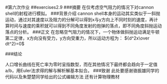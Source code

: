 ﻿#第六次作业
##exercises2.9
###摘要
在仅考虑空气阻力的情况下对cannon shell的射程进行模拟。
###背景介绍
cannon shell本身的运动其实类似于一斜抛运动，通过对其速度以及阻力的分解可以得到x与y方向上不同时刻的速度，再计算时间与速度的乘积就可以得到不同角度发射的炮弹的落点，即不同角度斜抛运动落点的分析。
###正文
在忽略空气阻力的情况下，一个物体做斜抛运动满足牛顿第二定律，x方向没有受力，y方向受重力，所以运动方程为：
${d^2x\over dt^2}=0$

###结论

人口增长曲线在死亡率为零时呈指数型，而在其他情况下最终都会趋向于一定值a/b，用Euler法求得的解与解析解基本拟合。
###致谢
此处要感谢骆振雄同学的代码以及朱楚楚同学给出的公式编辑方法
还有计算物理教材

